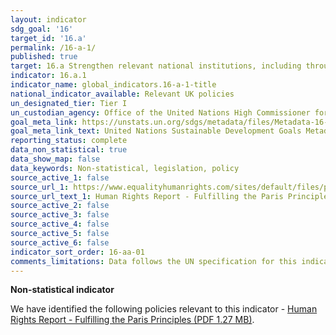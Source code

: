 ```yaml
---
layout: indicator
sdg_goal: '16'
target_id: '16.a'
permalink: /16-a-1/
published: true
target: 16.a Strengthen relevant national institutions, including through international cooperation, for building capacity at all levels, in particular in developing countries, to prevent violence and combat terrorism and crime
indicator: 16.a.1
indicator_name: global_indicators.16-a-1-title
national_indicator_available: Relevant UK policies
un_designated_tier: Tier I
un_custodian_agency: Office of the United Nations High Commissioner for Human Rights (OHCHR)
goal_meta_link: https://unstats.un.org/sdgs/metadata/files/Metadata-16-0A-01.pdf
goal_meta_link_text: United Nations Sustainable Development Goals Metadata (PDF 224 KB)
reporting_status: complete
data_non_statistical: true
data_show_map: false
data_keywords: Non-statistical, legislation, policy
source_active_1: false
source_url_1: https://www.equalityhumanrights.com/sites/default/files/paris_principles.pdf
source_url_text_1: Human Rights Report - Fulfilling the Paris Principles
source_active_2: false
source_active_3: false
source_active_4: false
source_active_5: false
source_active_6: false
indicator_sort_order: 16-aa-01
comments_limitations: Data follows the UN specification for this indicator. This indicator has been identified in collaboration with topic experts.
---
```

**Non-statistical indicator**

We have identified the following policies relevant to this indicator - [Human Rights Report - Fulfilling the Paris Principles (PDF 1.27 MB)](https://www.equalityhumanrights.com/sites/default/files/paris_principles.pdf).<br><br>